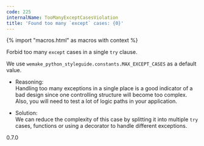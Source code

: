 ```yaml
---
code: 225
internalName: TooManyExceptCasesViolation
title: 'Found too many `except` cases: {0}'
---
```


{% import "macros.html" as macros with context %}

Forbid too many `except` cases in a single `try` clause.

We use `wemake_python_styleguide.constants.MAX_EXCEPT_CASES` as a
default value.

  - Reasoning:  
    Handling too many exceptions in a single place is a good indicator
    of a bad design since one controlling structure will become too
    complex. Also, you will need to test a lot of logic paths in your
    application.

  - Solution:  
    We can reduce the complexity of this case by splitting it into
    multiple `try` cases, functions or using a decorator to handle
    different exceptions.

<div class="versionadded">

0.7.0

</div>